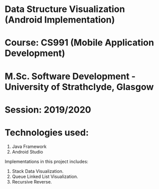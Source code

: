 # Data Structure Visualization (Android Implementation)
# Course: CS991 (Mobile Application Development)
# M.Sc. Software Development - University of Strathclyde, Glasgow
# Session: 2019/2020

# Technologies used:
1. Java Framework
2. Android Studio

Implementations in this project includes:
1. Stack Data Visualization.
2. Queue Linked List Visualization.
3. Recursive Reverse.
